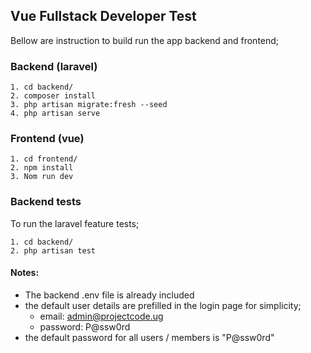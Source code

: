 ## Vue Fullstack Developer Test

Bellow are instruction to build run the app backend and frontend;

### Backend (laravel)

    1. cd backend/
    2. composer install
    3. php artisan migrate:fresh --seed
    4. php artisan serve

### Frontend (vue)

    1. cd frontend/
    2. npm install
    3. Nom run dev

### Backend tests

To run the laravel feature tests;

    1. cd backend/
    2. php artisan test

#### Notes:

- The backend .env file is already included
- the default user details are prefilled in the login page for simplicity;
  - email: admin@projectcode.ug
  - password: P@ssw0rd
- the default password for all users / members is "P@ssw0rd"
